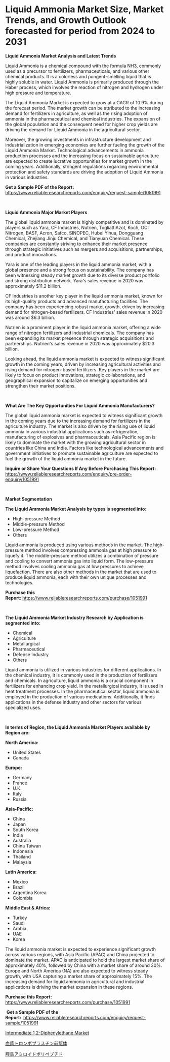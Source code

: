 <p><h1>Liquid Ammonia Market Size, Market Trends, and Growth Outlook forecasted for period from 2024 to 2031</h1></p><p><strong>Liquid Ammonia Market Analysis and Latest Trends</strong></p>
<p><p>Liquid Ammonia is a chemical compound with the formula NH3, commonly used as a precursor to fertilizers, pharmaceuticals, and various other chemical products. It is a colorless and pungent-smelling liquid that is highly soluble in water. Liquid Ammonia is primarily produced through the Haber process, which involves the reaction of nitrogen and hydrogen under high pressure and temperature.</p><p>The Liquid Ammonia Market is expected to grow at a CAGR of 10.9% during the forecast period. The market growth can be attributed to the increasing demand for fertilizers in agriculture, as well as the rising adoption of ammonia in the pharmaceutical and chemical industries. The expansion of the global population and the consequent need for higher crop yields are driving the demand for Liquid Ammonia in the agricultural sector.</p><p>Moreover, the growing investments in infrastructure development and industrialization in emerging economies are further fueling the growth of the Liquid Ammonia Market. Technological advancements in ammonia production processes and the increasing focus on sustainable agriculture are expected to create lucrative opportunities for market growth in the coming years. Additionally, stringent regulations regarding environmental protection and safety standards are driving the adoption of Liquid Ammonia in various industries.</p></p>
<p><strong>Get a Sample PDF of the Report:&nbsp;</strong> <a href="https://www.reliableresearchreports.com/enquiry/request-sample/1051991">https://www.reliableresearchreports.com/enquiry/request-sample/1051991</a></p>
<p>&nbsp;</p>
<p><strong>Liquid Ammonia Major Market Players</strong></p>
<p><p>The global liquid ammonia market is highly competitive and is dominated by players such as Yara, CF Industries, Nutrien, TogliattiAzot, Koch, OCI Nitrogen, BASF, Acron, Safco, SINOPEC, Hubei Yihua, Dongguang Chemical, Zhejiang Jinju Chemical, and Tianyuan Chemical. These companies are constantly striving to enhance their market presence through strategic initiatives such as mergers and acquisitions, partnerships, and product innovations.</p><p>Yara is one of the leading players in the liquid ammonia market, with a global presence and a strong focus on sustainability. The company has been witnessing steady market growth due to its diverse product portfolio and strong distribution network. Yara's sales revenue in 2020 was approximately $11.2 billion.</p><p>CF Industries is another key player in the liquid ammonia market, known for its high-quality products and advanced manufacturing facilities. The company has been experiencing robust market growth, driven by increasing demand for nitrogen-based fertilizers. CF Industries' sales revenue in 2020 was around $6.3 billion.</p><p>Nutrien is a prominent player in the liquid ammonia market, offering a wide range of nitrogen fertilizers and industrial chemicals. The company has been expanding its market presence through strategic acquisitions and partnerships. Nutrien's sales revenue in 2020 was approximately $20.3 billion.</p><p>Looking ahead, the liquid ammonia market is expected to witness significant growth in the coming years, driven by increasing agricultural activities and rising demand for nitrogen-based fertilizers. Key players in the market are likely to focus on product innovations, strategic collaborations, and geographical expansion to capitalize on emerging opportunities and strengthen their market positions.</p></p>
<p>&nbsp;</p>
<p><strong>What Are The Key Opportunities For Liquid Ammonia Manufacturers?</strong></p>
<p><p>The global liquid ammonia market is expected to witness significant growth in the coming years due to the increasing demand for fertilizers in the agriculture industry. The market is also driven by the rising use of liquid ammonia in various industrial applications such as refrigeration, manufacturing of explosives and pharmaceuticals. Asia Pacific region is likely to dominate the market with the growing agricultural sector in countries like China and India. Factors like technological advancements and government initiatives to promote sustainable agriculture are expected to fuel the growth of the liquid ammonia market in the future.</p></p>
<p><strong>Inquire or Share Your Questions If Any Before Purchasing This Report:</strong> <a href="https://www.reliableresearchreports.com/enquiry/pre-order-enquiry/1051991">https://www.reliableresearchreports.com/enquiry/pre-order-enquiry/1051991</a></p>
<p>&nbsp;</p>
<p><strong>Market Segmentation</strong></p>
<p><strong>The Liquid Ammonia Market Analysis by types is segmented into:</strong></p>
<p><ul><li>High-pressure Method</li><li>Middle-pressure Method</li><li>Low-pressure Method</li><li>Others</li></ul></p>
<p><p>Liquid ammonia is produced using various methods in the market. The high-pressure method involves compressing ammonia gas at high pressure to liquefy it. The middle-pressure method utilizes a combination of pressure and cooling to convert ammonia gas into liquid form. The low-pressure method involves cooling ammonia gas at low pressures to achieve liquefaction. There are also other methods in the market that are used to produce liquid ammonia, each with their own unique processes and technologies.</p></p>
<p><strong>Purchase this Report:&nbsp;</strong><a href="https://www.reliableresearchreports.com/purchase/1051991">https://www.reliableresearchreports.com/purchase/1051991</a></p>
<p>&nbsp;</p>
<p><strong>The Liquid Ammonia Market Industry Research by Application is segmented into:</strong></p>
<p><ul><li>Chemical</li><li>Agriculture</li><li>Metallurgical</li><li>Pharmaceutical</li><li>Defense Industry</li><li>Others</li></ul></p>
<p><p>Liquid ammonia is utilized in various industries for different applications. In the chemical industry, it is commonly used in the production of fertilizers and chemicals. In agriculture, liquid ammonia is a crucial component in fertilizers for enhancing crop yield. In the metallurgical industry, it is used in heat treatment processes. In the pharmaceutical sector, liquid ammonia is employed in the production of various medications. Additionally, it finds applications in the defense industry and other sectors for various specialized uses.</p></p>
<p>&nbsp;</p>
<p><strong>In terms of Region, the Liquid Ammonia Market Players available by Region are:</strong></p>
<p>
    <p> <strong> North America: </strong>
        <ul>
            <li>United States</li>
            <li>Canada</li>
        </ul>
        </p> 
    <p> <strong> Europe: </strong>
        <ul>
            <li>Germany</li>
            <li>France</li>
            <li>U.K.</li>
            <li>Italy</li>
            <li>Russia</li>
        </ul>
        </p> 
    <p> <strong> Asia-Pacific: </strong>
        <ul>
            <li>China</li>
            <li>Japan</li>
            <li>South Korea</li>
            <li>India</li>
            <li>Australia</li>
            <li>China Taiwan</li>
            <li>Indonesia</li>
            <li>Thailand</li>
            <li>Malaysia</li>
        </ul>
        </p> 
    <p> <strong> Latin America: </strong>
        <ul>
            <li>Mexico</li>
            <li>Brazil</li>
            <li>Argentina Korea</li>
            <li>Colombia</li>
        </ul>
        </p> 
    <p> <strong> Middle East & Africa: </strong>
        <ul>
            <li>Turkey</li>
            <li>Saudi</li>
            <li>Arabia</li>
            <li>UAE</li>
            <li>Korea</li>
        </ul>
    </p>
    </p>
<p><p>The liquid ammonia market is expected to experience significant growth across various regions, with Asia Pacific (APAC) and China projected to dominate the market. APAC is anticipated to hold the largest market share of approximately 40%, followed by China with a market share of around 30%. Europe and North America (NA) are also expected to witness steady growth, with USA capturing a market share of approximately 15%. The increasing demand for liquid ammonia in agricultural and industrial applications is driving the market expansion in these regions.</p></p>
<p><strong>Purchase this Report: </strong><a href="https://www.reliableresearchreports.com/purchase/1051991">https://www.reliableresearchreports.com/purchase/1051991</a></p>
<p>&nbsp;<strong>Get a Sample PDF of the Report:&nbsp;&nbsp;</strong><a href="https://www.reliableresearchreports.com/enquiry/request-sample/1051991">https://www.reliableresearchreports.com/enquiry/request-sample/1051991</a></p>
<p><strong></strong></p>
<p><p><a href="https://view.publitas.com/reportprime-1/intermediate-12-diphenylethane-market-provides-a-comprehensive-analysis-including-a-macro-overview-of-the-market-as-well-as-micro-details-such-as-market-size-and-competitive-landscape/">Intermediate 1,2-Diphenylethane Market</a></p><p><a href="https://medium.com/@michaelerde565/2024%E5%B9%B4%E3%81%8B%E3%82%892031%E5%B9%B4%E3%81%BE%E3%81%A7%E3%81%AE%E6%9C%9F%E9%96%93%E3%81%AE%E8%A1%80%E6%BC%BF%E3%83%88%E3%83%AD%E3%83%B3%E3%83%9C%E3%83%97%E3%83%A9%E3%82%B9%E3%83%81%E3%83%B3%E5%89%8D%E9%A7%86%E4%BD%93%E5%B8%82%E5%A0%B4%E5%88%86%E6%9E%90%E3%81%8A%E3%82%88%E3%81%B3%E8%A6%8F%E6%A8%A1%E4%BA%88%E6%B8%AC-49e642f2fde3">血漿トロンボプラスチン前駆体</a></p><p><a href="https://medium.com/@chrispcreem58/%E3%82%A2%E3%83%9F%E3%83%AD%E3%82%A4%E3%83%89%E3%83%9D%E3%83%AA%E3%83%9A%E3%83%97%E3%83%81%E3%83%89%E5%B8%82%E5%A0%B4-%E3%82%BF%E3%82%A4%E3%83%97-%E3%82%A2%E3%83%97%E3%83%AA%E3%82%B1%E3%83%BC%E3%82%B7%E3%83%A7%E3%83%B3-%E5%9C%B0%E7%90%86%E3%81%AB%E3%82%88%E3%82%8B%E5%8C%85%E6%8B%AC%E7%9A%84%E3%81%AA%E8%A9%95%E4%BE%A1-5e5e37be85c5">膵島アミロイドポリペプチド</a></p></p>